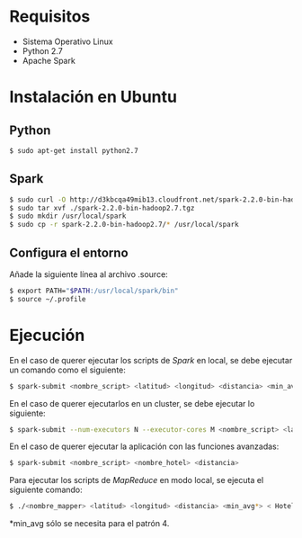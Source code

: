 # Requisitos

* Sistema Operativo Linux
* Python 2.7 
* Apache Spark

# Instalación en Ubuntu

## Python
```bash
$ sudo apt-get install python2.7
```

## Spark
```bash
$ sudo curl -O http://d3kbcqa49mib13.cloudfront.net/spark-2.2.0-bin-hadoop2.7.tgz
$ sudo tar xvf ./spark-2.2.0-bin-hadoop2.7.tgz
$ sudo mkdir /usr/local/spark
$ sudo cp -r spark-2.2.0-bin-hadoop2.7/* /usr/local/spark
```

## Configura el entorno 
Añade la siguiente línea al archivo .source:
```bash
$ export PATH="$PATH:/usr/local/spark/bin"
$ source ~/.profile
```

# Ejecución

En el caso de querer ejecutar los scripts de *Spark* en local, se debe ejecutar un comando como el siguiente:
```bash
$ spark-submit <nombre_script> <latitud> <longitud> <distancia> <min_avg*>
```
En el caso de querer ejecutarlos en un cluster, se debe ejecutar lo siguiente:
```bash
$ spark-submit --num-executors N --executor-cores M <nombre_script> <latitud> <longitud> <distancia> <min_avg*>
```


En el caso de querer ejecutar la aplicación con las funciones avanzadas:
```bash
$ spark-submit <nombre_script> <nombre_hotel> <distancia> 
```

Para ejecutar los scripts de *MapReduce* en modo local, se ejecuta el siguiente comando:
```bash
$ ./<nombre_mapper> <latitud> <longitud> <distancia> <min_avg*> < Hotel_Reviews_Large.csv | sort | ./<nombre_reducer>
```
\*min_avg sólo se necesita para el patrón 4.
